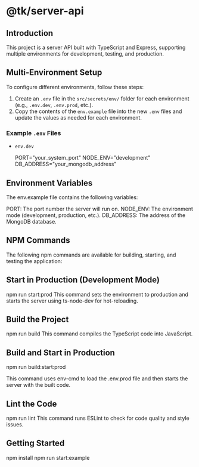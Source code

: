 # @tk/server-api

## Introduction

This project is a server API built with TypeScript and Express, supporting multiple environments for development, testing, and production.

## Multi-Environment Setup

To configure different environments, follow these steps:

1. Create an `.env` file in the `src/secrets/env/` folder for each environment (e.g., `.env.dev`, `.env.prod`, etc.).
2. Copy the contents of the `env.example` file into the new `.env` files and update the values as needed for each environment.

### Example `.env` Files

- `env.dev`

  PORT="your_system_port"
  NODE_ENV="development"
  DB_ADDRESS="your_mongodb_address"

## Environment Variables

The env.example file contains the following variables:

PORT: The port number the server will run on.
NODE_ENV: The environment mode (development, production, etc.).
DB_ADDRESS: The address of the MongoDB database.

## NPM Commands

The following npm commands are available for building, starting, and testing the application:

## Start in Production (Development Mode)

npm run start:prod
This command sets the environment to production and starts the server using ts-node-dev for hot-reloading.

## Build the Project

npm run build
This command compiles the TypeScript code into JavaScript.

## Build and Start in Production

npm run build:start:prod

This command uses env-cmd to load the .env.prod file and then starts the server with the built code.

## Lint the Code

npm run lint
This command runs ESLint to check for code quality and style issues.

## Getting Started

npm install
npm run start:example
